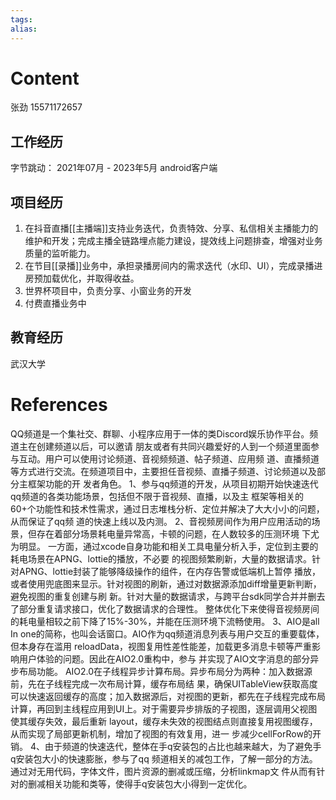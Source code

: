 ```yaml
---
tags: 
alias:
---
```

# Content
张劲
15571172657
## 工作经历
字节跳动： 2021年07月 - 2023年5月
android客户端
## 项目经历
1. 在抖音直播[[主播端]]支持业务迭代，负责特效、分享、私信相关主播能力的维护和开发；完成主播全链路埋点能力建设，提效线上问题排查，增强对业务质量的监听能力。
2. 在节目[[录播]]业务中，承担录播房间内的需求迭代（水印、UI），完成录播进房预加载优化，并取得收益。
3. 世界杯项目中，负责分享、小窗业务的开发
4. 付费直播业务中

## 教育经历
武汉大学 

# References 
QQ频道是一个集社交、群聊、小程序应用于一体的类Discord娱乐协作平台。频道主在创建频道以后，可以邀请
朋友或者有共同兴趣爱好的人到一个频道里面参与互动。用户可以使用讨论频道、音视频频道、帖子频道、应用频
道、直播频道等方式进行交流。在频道项目中，主要担任音视频、直播子频道、讨论频道以及部分主框架功能的开
发者角色。
1、参与qq频道的开发，从项目初期开始快速迭代qq频道的各类功能场景，包括但不限于音视频、直播，以及主
框架等相关的60+个功能性和技术性需求，通过日志堆栈分析、定位并解决了大大小小的问题，从而保证了qq频
道的快速上线以及内测。
2、音视频房间作为用户应用活动的场景，但存在着部分场景耗电量异常高，卡顿的问题，在人数较多的压测环境
下尤为明显。
一方面，通过xcode自身功能和相关工具电量分析入手，定位到主要的耗电场景在APNG、lottie的播放，不必要
的视图频繁刷新，大量的数据请求。针对APNG、lottie封装了能够降级操作的组件，在内存告警或低端机上暂停
播放，或者使用兜底图来显示。针对视图的刷新，通过对数据源添加diff增量更新判断，避免视图的重复创建与刷
新。针对大量的数据请求，与跨平台sdk同学合并并删去了部分重复请求接口，优化了数据请求的合理性。
整体优化下来使得音视频房间的耗电量相较之前下降了15%-30%，并能在压测环境下流畅使用。
3、AIO是all In one的简称，也叫会话窗口。AIO作为qq频道消息列表与用户交互的重要载体，但本身存在滥用
reloadData，视图复用性差性能差，加载更多消息卡顿等严重影响用户体验的问题。因此在AIO2.0重构中，参与
并实现了AIO文字消息的部分异步布局功能。
AIO2.0在子线程异步计算布局。异步布局分为两种：加入数据源前，先在子线程完成一次布局计算，缓存布局结
果，确保UITableView获取高度可以快速返回缓存的高度；加入数据源后，对视图的更新，都先在子线程完成布局
计算，再回到主线程应用到UI上。对于需要异步排版的子视图，逐层调用父视图使其缓存失效，最后重新
layout，缓存未失效的视图结点则直接复用视图缓存，从而实现了局部更新机制，增加了视图的有效复用，进一
步减少cellForRow的开销。
4、由于频道的快速迭代，整体在手q安装包的占比也越来越大，为了避免手q安装包大小的快速膨胀，参与了qq
频道相关的减包工作，了解一部分的方法。通过对无用代码，字体文件，图片资源的删减或压缩，分析linkmap文
件从而有针对的删减相关功能和类等，使得手q安装包大小得到一定优化。